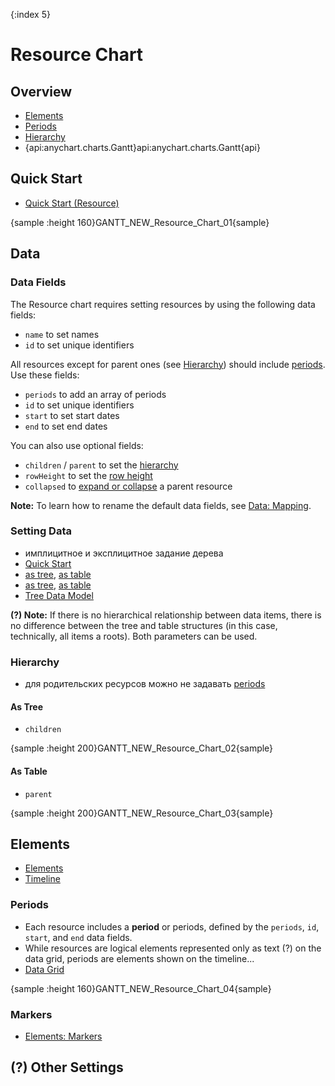 {:index 5}
# Resource Chart

## Overview

* [Elements](Elements)
* [Periods](#periods)
* [Hierarchy](#hierarchy)
* {api:anychart.charts.Gantt}api:anychart.charts.Gantt{api}

## Quick Start

* [Quick Start (Resource)](Quick_Start_\(Resource\))

{sample :height 160}GANTT\_NEW\_Resource\_Chart\_01{sample}

## Data

### Data Fields

The Resource chart requires setting resources by using the following data fields:

* `name` to set names
* `id` to set unique identifiers

All resources except for parent ones (see [Hierarchy](#hierarchy)) should include [periods](#periods). Use these fields:

* `periods` to add an array of periods
* `id` to set unique identifiers
* `start` to set start dates
* `end` to set end dates

You can also use optional fields:

* `children` / `parent` to set the [hierarchy](#hierarchy)
* `rowHeight` to set the [row height](Basic_Settings#header_and_row_height)
* `collapsed` to [expand or collapse](Basic_Settings#navigation) a parent resource

**Note:** To learn how to rename the default data fields, see [Data: Mapping](Data#mapping).

### Setting Data

* имплицитное и эксплицитное задание дерева
* [Quick Start](#quick_start)
* [as tree](#as_tree), [as table](#as_table)
* [as tree](#as_table), [as table](#as_table)
* [Tree Data Model](../Working_with_Data/Tree_Data_Model)

**(?) Note:** If there is no hierarchical relationship between data items, there is no difference between the tree and table structures (in this case, technically, all items a roots). Both parameters can be used.

### Hierarchy

* для родительских ресурсов можно не задавать [periods](#periods)

#### As Tree

* `children`

{sample :height 200}GANTT\_NEW\_Resource\_Chart\_02{sample}

#### As Table

* `parent`

{sample :height 200}GANTT\_NEW\_Resource\_Chart\_03{sample}

## Elements

* [Elements](Elements)
* [Timeline](Timeline)

### Periods

* Each resource includes a **period** or periods, defined by the `periods`, `id`, `start`, and `end` data fields.
* While resources are logical elements represented only as text (?) on the data grid, periods are elements shown on the timeline...
* [Data Grid](#data_grid)

{sample :height 160}GANTT\_NEW\_Resource\_Chart\_04{sample}

### Markers

* [Elements: Markers](Elements#markers)

## (?) Other Settings